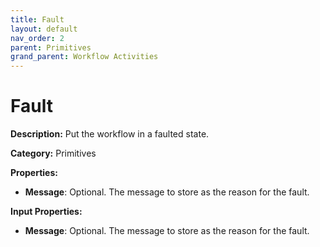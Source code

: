 ```yaml
---
title: Fault
layout: default
nav_order: 2
parent: Primitives
grand_parent: Workflow Activities
---
```


# Fault

**Description:** Put the workflow in a faulted state.

**Category:** Primitives

**Properties:**
- **Message**: Optional. The message to store as the reason for the fault.

**Input Properties:**
- **Message**: Optional. The message to store as the reason for the fault.


